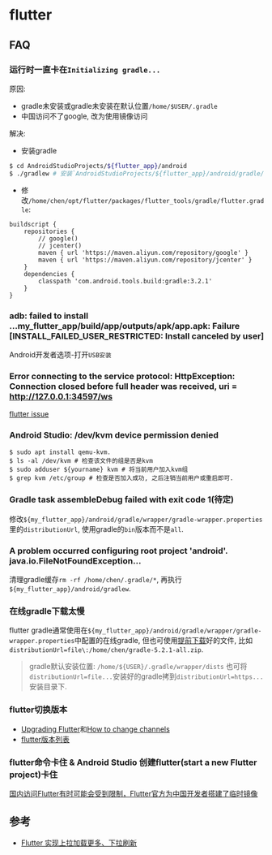 # flutter

## FAQ
### 运行时一直卡在`Initializing gradle...`
原因:
- gradle未安装或gradle未安装在默认位置`/home/$USER/.gradle`
- 中国访问不了google, 改为使用镜像访问

解决:
- 安装gradle
```sh
$ cd AndroidStudioProjects/${flutter_app}/android
$ ./gradlew # 安装`AndroidStudioProjects/${flutter_app}/android/gradle/wrapper/gradle-wrapper.properties`中`distributionUrl`指定的gradle版本
```

- 修改`/home/chen/opt/flutter/packages/flutter_tools/gradle/flutter.gradle`:
```
buildscript {
    repositories {
        // google()
        // jcenter()
        maven { url 'https://maven.aliyun.com/repository/google' }
        maven { url 'https://maven.aliyun.com/repository/jcenter' }
    }
    dependencies {
        classpath 'com.android.tools.build:gradle:3.2.1'
    }
}
```

### adb: failed to install ...my_flutter_app/build/app/outputs/apk/app.apk: Failure [INSTALL_FAILED_USER_RESTRICTED: Install canceled by user]
Android开发者选项-打开`USB安装`

### Error connecting to the service protocol: HttpException: Connection closed before full header was received, uri = http://127.0.0.1:34597/ws

[flutter issue](https://github.com/flutter/flutter/issues/14991)

### Android Studio: /dev/kvm device permission denied
```
$ sudo apt install qemu-kvm.
$ ls -al /dev/kvm # 检查该文件的组是否是kvm
$ sudo adduser ${yourname} kvm # 将当前用户加入kvm组
$ grep kvm /etc/group # 检查是否加入成功, 之后注销当前用户或重启即可.
```

### Gradle task assembleDebug failed with exit code 1(待定)
修改`${my_flutter_app}/android/gradle/wrapper/gradle-wrapper.properties`里的`distributionUrl`, 使用gradle的`bin`版本而不是`all`.

### A problem occurred configuring root project 'android'. java.io.FileNotFoundException...
清理gradle缓存`rm -rf /home/chen/.gradle/*`, 再执行`${my_flutter_app}/android/gradlew`.

### 在线gradle下载太慢
flutter gradle通常使用在`${my_flutter_app}/android/gradle/wrapper/gradle-wrapper.properties`中配置的在线gradle, 但也可使用[提前下载](http://services.gradle.org/distributions)好的文件, 比如`distributionUrl=file\:/home/chen/gradle-5.2.1-all.zip`.

> gradle默认安装位置: `/home/${USER}/.gradle/wrapper/dists`
> 也可将`distributionUrl=file...`安装好的gradle拷到`distributionUrl=https...`安装目录下.

### flutter切换版本
- [Upgrading Flutter](https://flutter.io/docs/development/tools/sdk/upgrading)和[How to change channels](https://github.com/flutter/flutter/wiki/Flutter-build-release-channels)
- [flutter版本列表](https://flutter.io/docs/development/tools/sdk/archive?tab=linux)

### flutter命令卡住 & Android Studio 创建flutter(start a new Flutter project)卡住
[国内访问Flutter有时可能会受到限制，Flutter官方为中国开发者搭建了临时镜像](https://flutter.io/community/china)

## 参考
- [Flutter 实现上拉加载更多、下拉刷新](https://www.tuicool.com/articles/YVrEbqY)